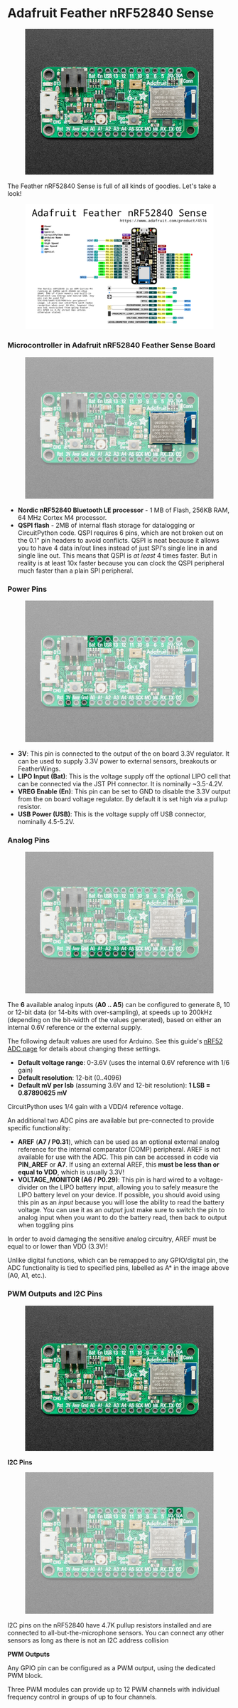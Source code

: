 # Adafruit Feather nRF52840 Sense

<figure><img src="../../.gitbook/assets/image (2).png" alt=""><figcaption></figcaption></figure>

The Feather nRF52840 Sense is full of all kinds of goodies. Let's take a look!

<figure><img src="../../.gitbook/assets/image (4).png" alt=""><figcaption></figcaption></figure>

### Microcontroller in Adafruit nRF52840 Feather Sense Board

<figure><img src="../../.gitbook/assets/image (5).png" alt=""><figcaption></figcaption></figure>

* **Nordic nRF52840 Bluetooth LE processor** - 1 MB of Flash, 256KB RAM, 64 MHz Cortex M4 processor.
* **QSPI flash** - 2MB of internal flash storage for datalogging or CircuitPython code. QSPI requires 6 pins, which are not broken out on the 0.1" pin headers to avoid conflicts. QSPI is neat because it allows you to have 4 data in/out lines instead of just SPI's single line in and single line out. This means that QSPI is _at least_ 4 times faster. But in reality is at least 10x faster because you can clock the QSPI peripheral much faster than a plain SPI peripheral.

### Power Pins

<figure><img src="../../.gitbook/assets/image (7).png" alt=""><figcaption></figcaption></figure>

* **3V**: This pin is connected to the output of the on board 3.3V regulator. It can be used to supply 3.3V power to external sensors, breakouts or FeatherWings.
* **LIPO Input (Bat)**: This is the voltage supply off the optional LIPO cell that can be connected via the JST PH connector. It is nominally \~3.5-4.2V.
* **VREG Enable (En)**: This pin can be set to GND to disable the 3.3V output from the on board voltage regulator. By default it is set high via a pullup resistor.
* **USB Power (USB)**: This is the voltage supply off USB connector, nominally 4.5-5.2V.

### Analog Pins

<figure><img src="../../.gitbook/assets/image (1).png" alt=""><figcaption></figcaption></figure>

The **6** available analog inputs (**A0 .. A5**) can be configured to generate 8, 10 or 12-bit data (or 14-bits with over-sampling), at speeds up to 200kHz (depending on the bit-width of the values generated), based on either an internal 0.6V reference or the external supply.

The following default values are used for Arduino. See this guide's [nRF52 ADC page](https://learn.adafruit.com/adafruit-feather-sense/nrf52-adc) for details about changing these settings.

* **Default voltage range**: 0-3.6V (uses the internal 0.6V reference with 1/6 gain)
* **Default resolution**: 12-bit (0..4096)
* **Default mV per lsb** (assuming 3.6V and 12-bit resolution): **1 LSB = 0.87890625 mV**

CircuitPython uses 1/4 gain with a VDD/4 reference voltage.

An additional two ADC pins are available but pre-connected to provide specific functionality:

* **AREF** (**A7 / P0.31**), which can be used as an optional external analog reference for the internal comparator (COMP) peripheral. AREF is not available for use with the ADC. This pin can be accessed in code via **PIN\_AREF** or **A7**. If using an external AREF, this **must be less than or equal to VDD**, which is usually 3.3V!
* **VOLTAGE\_MONITOR (A6 / P0.29)**: This pin is hard wired to a voltage-divider on the LIPO battery input, allowing you to safely measure the LIPO battery level on your device. If possible, you should avoid using this pin as an _input_ because you will lose the ability to read the battery voltage. You can use it as an _output_ just make sure to switch the pin to analog input when you want to do the battery read, then back to output when toggling pins

In order to avoid damaging the sensitive analog circuitry, AREF must be equal to or lower than VDD (3.3V)!

Unlike digital functions, which can be remapped to any GPIO/digital pin, the ADC functionality is tied to specified pins, labelled as A\* in the image above (A0, A1, etc.).

### PWM Outputs and I2C Pins

<figure><img src="../../.gitbook/assets/image (8).png" alt=""><figcaption></figcaption></figure>

**I2C Pins**

<figure><img src="../../.gitbook/assets/image (9).png" alt=""><figcaption></figcaption></figure>

I2C pins on the nRF52840 have 4.7K pullup resistors installed and are connected to all-but-the-microphone sensors. You can connect any other sensors as long as there is not an I2C address collision

**PWM Outputs**

Any GPIO pin can be configured as a PWM output, using the dedicated PWM block.

Three PWM modules can provide up to 12 PWM channels with individual frequency control in groups of up to four channels.
